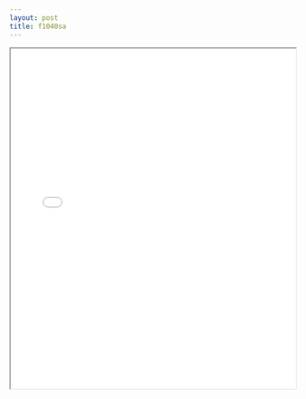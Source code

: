 ```yaml
---
layout: post
title: f1040sa
---
```


<div class="pdf-container">
<iframe src="/ea/assets/pdfs/misc/f1040sa.pdf" height="600" width="100%" allowFullScreen="true"></iframe>
</div>

